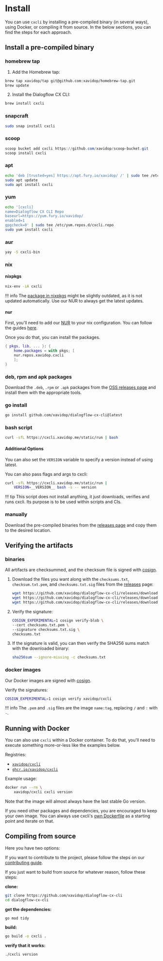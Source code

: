 # Install

You can use `cxcli` by installing a pre-compiled binary (in several ways), using Docker, or compiling it from source. In the below sections, you can find the steps for each approach.

## Install a pre-compiled binary

### homebrew tap
1. Add the Homebrew tap:
```sh
brew tap xavidop/tap git@github.com:xavidop/homebrew-tap.git
brew update
```
2. Install the Dialogflow CX CLI:
```sh
brew install cxcli
```

### snapcraft

```sh
sudo snap install cxcli
```

### scoop

```powershell
scoop bucket add cxcli https://github.com/xavidop/scoop-bucket.git
scoop install cxcli
```

### apt

```sh
echo 'deb [trusted=yes] https://apt.fury.io/xavidop/ /' | sudo tee /etc/apt/sources.list.d/cxcli.list
sudo apt update
sudo apt install cxcli
```


### yum

```sh
echo '[cxcli]
name=Dialogflow CX CLI Repo
baseurl=https://yum.fury.io/xavidop/
enabled=1
gpgcheck=0' | sudo tee /etc/yum.repos.d/cxcli.repo
sudo yum install cxcli
```

### aur

```sh
yay -S cxcli-bin
```

### nix

#### nixpkgs

```bash
nix-env -iA cxcli
```

!!! info
    The [package in nixpkgs](https://github.com/NixOS/nixpkgs/blob/master/pkgs/tools/misc/cxcli/default.nix)
    might be slightly outdated, as it is not updated automatically.
    Use our NUR to always get the latest updates.

#### nur

First, you'll need to add our [NUR](https://github.com/xavidop/nur) to your nix configuration.
You can follow the guides
[here](https://github.com/nix-community/NUR#installation).

Once you do that, you can install the packages.

```nix
{ pkgs, lib, ... }: {
    home.packages = with pkgs; [
    nur.repos.xavidop.cxcli
    ];
}
```

### deb, rpm and apk packages

Download the `.deb`, `.rpm` or `.apk` packages from the [OSS releases page][releases] and install them with the appropriate tools.

### go install

```sh
go install github.com/xavidop/dialogflow-cx-cli@latest
```

### bash script

```sh
curl -sfL https://cxcli.xavidop.me/static/run | bash
```

#### Additional Options
You can also set the `VERSION` variable to specify
a version instead of using latest.

You can also pass flags and args to cxcli:

```bash
curl -sfL https://cxcli.xavidop.me/static/run |
    VERSION=__VERSION__ bash -s -- version
```

!!! tip
    This script does not install anything, it just downloads, verifies and
    runs cxcli.
    Its purpose is to be used within scripts and CIs.

### manually

Download the pre-compiled binaries from the [releases page][releases] and copy them to the desired location.


## Verifying the artifacts

### binaries

All artifacts are checksummed, and the checksum file is signed with [cosign][].

1. Download the files you want along with the `checksums.txt`, `checksum.txt.pem`, and `checksums.txt.sig` files from the [releases][releases] page:
    ```sh
    wget https://github.com/xavidop/dialogflow-cx-cli/releases/download/__VERSION__/checksums.txt
    wget https://github.com/xavidop/dialogflow-cx-cli/releases/download/__VERSION__/checksums.txt.sig
    wget https://github.com/xavidop/dialogflow-cx-cli/releases/download/__VERSION__/checksums.txt.pem
    ```
1. Verify the signature:
    ```sh
    COSIGN_EXPERIMENTAL=1 cosign verify-blob \
    --cert checksums.txt.pem \
    --signature checksums.txt.sig \
    checksums.txt
    ```
1. If the signature is valid, you can then verify the SHA256 sums match with the downloaded binary:
    ```sh
    sha256sum --ignore-missing -c checksums.txt
    ```

### docker images

Our Docker images are signed with [cosign][].

Verify the signatures:

```sh
COSIGN_EXPERIMENTAL=1 cosign verify xavidop/cxcli
```

!!! info
    The `.pem` and `.sig` files are the image `name:tag`, replacing `/` and `:` with `-`.

## Running with Docker

You can also use `cxcli` within a Docker container.
To do that, you'll need to execute something more-or-less like the examples below.

Registries:

- [`xavidop/cxcli`](https://hub.docker.com/r/xavidop/cxcli)
- [`ghcr.io/xavidop/cxcli`](https://github.com/xavidop/dialogflow-cx-cli/pkgs/container/cxcli)

Example usage:

```sh
docker run --rm \
    xavidop/cxcli cxcli version
```

Note that the image will almost always have the last stable Go version.

If you need other packages and dependencies, you are encouraged to keep your own image. You can
always use cxcli's [own Dockerfile][dockerfile] as a starting point and iterate on that.

[dockerfile]: https://github.com/xavidop/dialogflow-cx-cli/blob/master/Dockerfile
[releases]: https://github.com/xavidop/dialogflow-cx-cli/releases
[cosign]: https://github.com/sigstore/cosign

## Compiling from source

Here you have two options:

If you want to contribute to the project, please follow the
steps on our [contributing guide](/community/contributing/).

If you just want to build from source for whatever reason, follow these steps:

**clone:**

```sh
git clone https://github.com/xavidop/dialogflow-cx-cli
cd dialogflow-cx-cli
```

**get the dependencies:**

```sh
go mod tidy
```

**build:**

```sh
go build -o cxcli .
```

**verify that it works:**

```sh
./cxcli version
```

